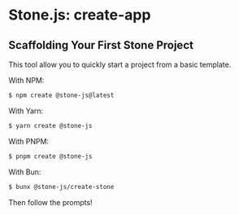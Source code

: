 # Stone.js: create-app

## Scaffolding Your First Stone Project

This tool allow you to quickly start a project from a basic template.

With NPM:

```bash
$ npm create @stone-js@latest
```

With Yarn:

```bash
$ yarn create @stone-js
```

With PNPM:

```bash
$ pnpm create @stone-js
```

With Bun:

```bash
$ bunx @stone-js/create-stone
```

Then follow the prompts!
